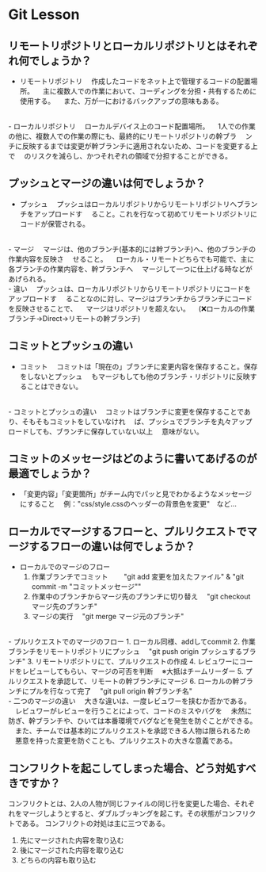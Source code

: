 # Git Lesson

## リモートリポジトリとローカルリポジトリとはそれぞれ何でしょうか？

- リモートリポジトリ
  　作成したコードをネット上で管理するコードの配置場所。
  　主に複数人での作業において、コーディングを分担・共有するために使用する。
  　また、万が一におけるバックアップの意味もある。
<br>
- ローカルリポジトリ
  　ローカルデバイス上のコード配置場所。
  　1人での作業の他に、複数人での作業の際にも、最終的にリモートリポジトリの幹ブラ
  　ンチに反映するまでは変更が幹ブランチに適用されないため、コードを変更する上で
  　のリスクを減らし、かつそれぞれの領域で分担することができる。

## プッシュとマージの違いは何でしょうか？

- プッシュ
  　プッシュはローカルリポジトリからリモートリポジトリへブランチをアップロードす
  　ること。これを行なって初めてリモートリポジトリにコードが保管される。
<br>
- マージ
  　マージは、他のブランチ(基本的には幹ブランチ)へ、他のブランチの作業内容を反映さ
  　せること。
  　ローカル・リモートどちらでも可能で、主に各ブランチの作業内容を、幹ブランチへ
  　マージして一つに仕上げる時などがあげられる。
<br>
- 違い
  　プッシュは、ローカルリポジトリからリモートリポジトリにコードをアップロードす
  　ることなのに対し、マージはブランチからブランチにコードを反映させることで、
  　マージはリポジトリを超えない。
  　(❌ローカルの作業ブランチ→Direct→リモートの幹ブランチ)

## コミットとプッシュの違い

- コミット
  　コミットは「現在の」ブランチに変更内容を保存すること。保存をしないとプッシュ
  　もマージもしても他のブランチ・リポジトリに反映することはできない。
<br>
- コミットとプッシュの違い
　コミットはブランチに変更を保存することであり、そもそもコミットをしていなけれ
　ば、プッシュでブランチを丸々アップロードしても、ブランチに保存していない以上
　意味がない。

## コミットのメッセージはどのように書いてあげるのが最適でしょうか？

- 「変更内容」「変更箇所」がチーム内でパッと見でわかるようなメッセージにすること
  　例："css/style.cssのヘッダーの背景色を変更"　など…

## ローカルでマージするフローと、プルリクエストでマージするフローの違いは何でしょうか？

- ローカルでのマージのフロー
  1. 作業ブランチでコミット　
    　"git add 変更を加えたファイル" & "git commit -m "コミットメッセージ""
  2. 作業中のブランチからマージ先のブランチに切り替え 
    　"git checkout マージ先のブランチ"
  3. マージの実行
    　"git merge マージ元のブランチ"
<br>
- プルリクエストでのマージのフロー
  1. ローカル同様、addしてcommit
  2. 作業ブランチをリモートリポジトリにプッシュ
    　"git push origin プッシュするブランチ"
  3. リモートリポジトリにて、プルリクエストの作成
  4. レビュワーにコードをレビューしてもらい、マージの可否を判断
    　※大抵はチームリーダー
  5. プルリクエストを承認して、リモートの幹ブランチにマージ
  6. ローカルの幹ブランチにプルを行なって完了
    　"git pull origin 幹ブランチ名"
<br>
- 二つのマージの違い
  　大きな違いは、一度レビュワーを挟むか否かである。
  　レビュワーがレビューを行うことによって、コードのミスやバグを
  　未然に防ぎ、幹ブランチや、ひいては本番環境でバグなどを発生を防ぐことができる。
  　また、チームでは基本的にプルリクエストを承認できる人物は限られるため
  　悪意を持った変更を防ぐことも、プルリクエストの大きな意義である。

## コンフリクトを起こしてしまった場合、どう対処すべきですか？

コンフリクトとは、2人の人物が同じファイルの同じ行を変更した場合、それぞれをマージしようとすると、ダブルブッキングを起こす。その状態がコンフリクトである。
コンフリクトの対処は主に三つである。

  1. 先にマージされた内容を取り込む
  2. 後にマージされた内容を取り込む
  3. どちらの内容も取り込む

